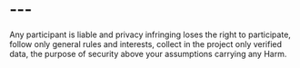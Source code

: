 # ---
Any participant is liable and privacy infringing loses the right to participate, follow only general rules and interests, collect in the project only verified data, the purpose of security above your assumptions carrying any Harm.
